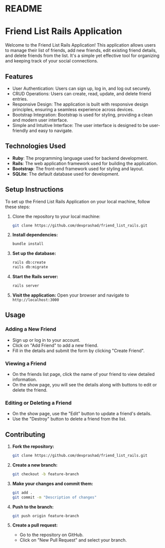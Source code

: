 # README

# Friend List Rails Application

Welcome to the Friend List Rails Application! This application allows users to manage their list of friends, add new friends, edit existing friend details, and delete friends from the list. It's a simple yet effective tool for organizing and keeping track of your social connections.

## Features

- User Authentication: Users can sign up, log in, and log out securely.
- CRUD Operations: Users can create, read, update, and delete friend entries.
- Responsive Design: The application is built with responsive design principles, ensuring a seamless experience across devices.
- Bootstrap Integration: Bootstrap is used for styling, providing a clean and modern user interface.
- Simple and Intuitive Interface: The user interface is designed to be user-friendly and easy to navigate.

## Technologies Used

- **Ruby**: The programming language used for backend development.
- **Rails**: The web application framework used for building the application.
- **Bootstrap**: The front-end framework used for styling and layout.
- **SQLite**: The default database used for development.

## Setup Instructions

To set up the Friend List Rails Application on your local machine, follow these steps:

1. Clone the repository to your local machine:

   ```bash
   git clone https://github.com/devprashad/friend_list_rails.git
   ```

2. **Install dependencies:**

   ```sh
   bundle install
   ```

3. **Set up the database:**

   ```sh
   rails db:create
   rails db:migrate
   ```

4. **Start the Rails server:**

   ```sh
   rails server
   ```

5. **Visit the application:**
   Open your browser and navigate to `http://localhost:3000`

## Usage

### Adding a New Friend

- Sign up or log in to your account.
- Click on "Add Friend" to add a new friend.
- Fill in the details and submit the form by clicking "Create Friend".

### Viewing a Friend

- On the friends list page, click the name of your friend to view detailed information.
- On the show page, you will see the details along with buttons to edit or delete the friend.

### Editing or Deleting a Friend

- On the show page, use the "Edit" button to update a friend's details.
- Use the "Destroy" button to delete a friend from the list.

## Contributing

1. **Fork the repository:**

   ```sh
   git clone https://github.com/devprashad/friend_list_rails.git
   ```

2. **Create a new branch:**

   ```sh
   git checkout -b feature-branch
   ```

3. **Make your changes and commit them:**

   ```sh
   git add .
   git commit -m "Description of changes"
   ```

4. **Push to the branch:**

   ```sh
   git push origin feature-branch
   ```

5. **Create a pull request:**
   - Go to the repository on GitHub.
   - Click on "New Pull Request" and select your branch.

